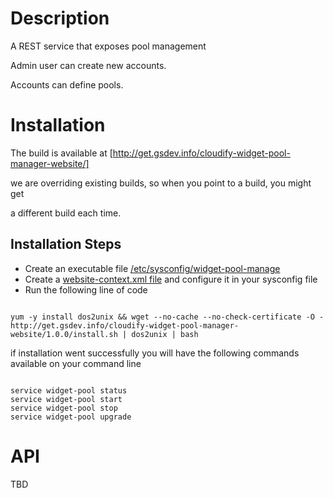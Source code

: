 Description
===========


A REST service that exposes pool management

Admin user can create new accounts.

Accounts can define pools.

Installation
============

The build is available at [http://get.gsdev.info/cloudify-widget-pool-manager-website/]

we are overriding existing builds, so when you point to a build, you might get

a different build each time.


## Installation Steps

 * Create an executable file [/etc/sysconfig/widget-pool-manage](./build/SYSCONF_EXAMPLE)
 * Create a [website-context.xml file](./build/website-context.example.xml) and configure it in your sysconfig file
 * Run the following line of code

````

yum -y install dos2unix && wget --no-cache --no-check-certificate -O - http://get.gsdev.info/cloudify-widget-pool-manager-website/1.0.0/install.sh | dos2unix | bash

````

if installation went successfully you will have the following commands available on your command line

```` 

service widget-pool status
service widget-pool start
service widget-pool stop
service widget-pool upgrade

````


API
====

TBD
